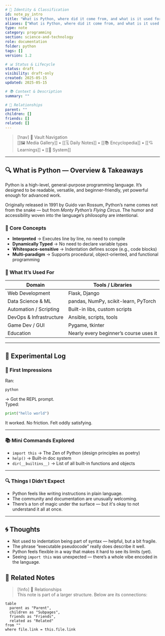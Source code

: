 ```yaml
---
# 📄 Identity & Classification
id: note_py_intro
title: "What is Python, where did it come from, and what is it used for?"
aliases: ["What is Python, where did it come from, and what is it used for?"]
type: note
category: programming
section: science-and-technology
role: documentation
folder: python
tags: []
version: 1.2

# 📊 Status & Lifecycle
status: draft
visibility: draft-only
created: 2025-05-15
updated: 2025-05-15

# 📚 Context & Description
summary: ""

# 🧱 Relationships
parent: ""
children: []
friends: []
related: []
---
```



> [!nav] 🧱 Vault Navigation  
> [[🖼 Media Gallery]] • [[🗓 Daily Notes]] • [[📚 Encyclopedia]] • [[💘 Learnings]] • [[🧠 System]]

---


## 🔍 What is Python — Overview & Takeaways

Python is a high-level, general-purpose programming language. It’s designed to be readable, versatile, and beginner-friendly, yet powerful enough for advanced work.

Originally released in 1991 by Guido van Rossum, Python’s name comes not from the snake — but from *Monty Python’s Flying Circus*. The humor and accessibility woven into the language’s philosophy are intentional.

### 🧠 Core Concepts

- **Interpreted** → Executes line by line, no need to compile
- **Dynamically Typed** → No need to declare variable types
- **Whitespace-sensitive** → Indentation defines scope (e.g., code blocks)
- **Multi-paradigm** → Supports procedural, object-oriented, and functional programming

### 🧰 What It’s Used For

| Domain              | Tools / Libraries                     |
|---------------------|----------------------------------------|
| Web Development     | Flask, Django                          |
| Data Science & ML   | pandas, NumPy, scikit-learn, PyTorch   |
| Automation / Scripting | Built-in libs, custom scripts      |
| DevOps & Infrastructure | Ansible, scripts, tools            |
| Game Dev / GUI      | Pygame, tkinter                        |
| Education           | Nearly every beginner’s course uses it |

---

## 🧪 Experimental Log

### 🧱 First Impressions

Ran:

```bash
python
```

→ Got the REPL prompt.  
Typed:

```python
print("hello world")
```

It worked. No friction. Felt oddly satisfying.

---

### 📚 Mini Commands Explored

- `import this` → The Zen of Python (design principles as poetry)
- `help()` → Built-in doc system
- `dir(__builtins__)` → List of all built-in functions and objects

---

### 🔍 Things I Didn’t Expect

- Python feels like writing instructions in plain language.
- The community and documentation are unusually welcoming.
- There’s a ton of magic under the surface — but it's okay to not understand it all at once.

---

## 🌀 Thoughts
- Not used to indentation being part of syntax — helpful, but a bit fragile.
- The phrase “executable pseudocode” really does describe it well.
- Python feels flexible in a way that makes it hard to see its limits (yet).
- Seeing `import this` was unexpected — there’s a whole vibe encoded in the language.

## 🔗 Related Notes

> [!info] 🧠 Relationships  
> This note is part of a larger structure. Below are its connections:

```dataview
table
  parent as "Parent",
  children as "Subpages",
  friends as "Friends",
  related as "Related"
from ""
where file.link = this.file.link
```
